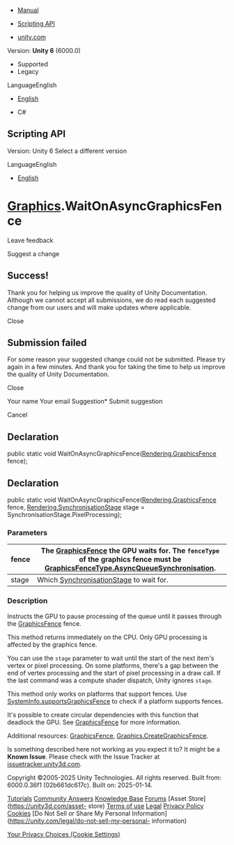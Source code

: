 [ ]()

  * [Manual](../Manual/index.html)
  * [Scripting API](../ScriptReference/index.html)

  * [unity.com](https://unity.com/)

Version: **Unity 6** (6000.0)

  * Supported
  * Legacy

LanguageEnglish

  * [English]()

  * C#

[ ](https://docs.unity3d.com)

## Scripting API

Version: Unity 6 Select a different version

LanguageEnglish

  * [English]()

#  [Graphics](Graphics.html).WaitOnAsyncGraphicsFence

Leave feedback

Suggest a change

## Success!

Thank you for helping us improve the quality of Unity Documentation. Although
we cannot accept all submissions, we do read each suggested change from our
users and will make updates where applicable.

Close

## Submission failed

For some reason your suggested change could not be submitted. Please <a>try
again</a> in a few minutes. And thank you for taking the time to help us
improve the quality of Unity Documentation.

Close

Your name Your email Suggestion* Submit suggestion

Cancel

[ ]()

## Declaration

public static void
WaitOnAsyncGraphicsFence([Rendering.GraphicsFence](Rendering.GraphicsFence.html)
fence);

## Declaration

public static void
WaitOnAsyncGraphicsFence([Rendering.GraphicsFence](Rendering.GraphicsFence.html)
fence, [Rendering.SynchronisationStage](Rendering.SynchronisationStage.html)
stage = SynchronisationStage.PixelProcessing);

### Parameters

fence | The [GraphicsFence](Rendering.GraphicsFence.html) the GPU waits for. The `fenceType` of the graphics fence must be [GraphicsFenceType.AsyncQueueSynchronisation](Rendering.GraphicsFenceType.AsyncQueueSynchronisation.html).  
---|---  
stage | Which [SynchronisationStage](Rendering.SynchronisationStage.html) to wait for.  
  
### Description

Instructs the GPU to pause processing of the queue until it passes through the
[GraphicsFence](Rendering.GraphicsFence.html) fence.

This method returns immediately on the CPU. Only GPU processing is affected by
the graphics fence.  
  
You can use the `stage` parameter to wait until the start of the next item's
vertex or pixel processing. On some platforms, there's a gap between the end
of vertex processing and the start of pixel processing in a draw call. If the
last command was a compute shader dispatch, Unity ignores `stage`.  
  
This method only works on platforms that support fences. Use
[SystemInfo.supportsGraphicsFence](SystemInfo-supportsGraphicsFence.html) to
check if a platform supports fences.  
  
It's possible to create circular dependencies with this function that deadlock
the GPU. See [GraphicsFence](Rendering.GraphicsFence.html) for more
information.  
  
Additional resources: [GraphicsFence](Rendering.GraphicsFence.html),
[Graphics.CreateGraphicsFence](Graphics.CreateGraphicsFence.html).

Is something described here not working as you expect it to? It might be a
**Known Issue**. Please check with the Issue Tracker at
[issuetracker.unity3d.com](https://issuetracker.unity3d.com).

Copyright ©2005-2025 Unity Technologies. All rights reserved. Built from:
6000.0.36f1 (02b661dc617c). Built on: 2025-01-14.

[Tutorials](https://unity3d.com/learn) [Community
Answers](https://answers.unity3d.com) [Knowledge
Base](https://support.unity3d.com/hc/en-us)
[Forums](https://forum.unity3d.com) [Asset Store](https://unity3d.com/asset-
store) [Terms of use](https://docs.unity3d.com/Manual/TermsOfUse.html)
[Legal](https://unity.com/legal) [Privacy
Policy](https://unity.com/legal/privacy-policy)
[Cookies](https://unity.com/legal/cookie-policy) [Do Not Sell or Share My
Personal Information](https://unity.com/legal/do-not-sell-my-personal-
information)

[Your Privacy Choices (Cookie Settings)](javascript:void\(0\);)

